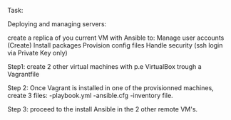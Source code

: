 Task:

Deploying and managing servers: 

  create a replica of you current VM with Ansible to:
        Manage user accounts (Create)
        Install packages
        Provision config files
        Handle security (ssh login via Private Key only)

Step1: create 2 other virtual machines with p.e VirtualBox trough a Vagrantfile

Step 2: Once Vagrant is installed in one of the provisionned machines, create 3 files: 
-playbook.yml
-ansible.cfg
-inventory file.

Step 3: proceed to the install Ansible in the 2 other remote VM's.
